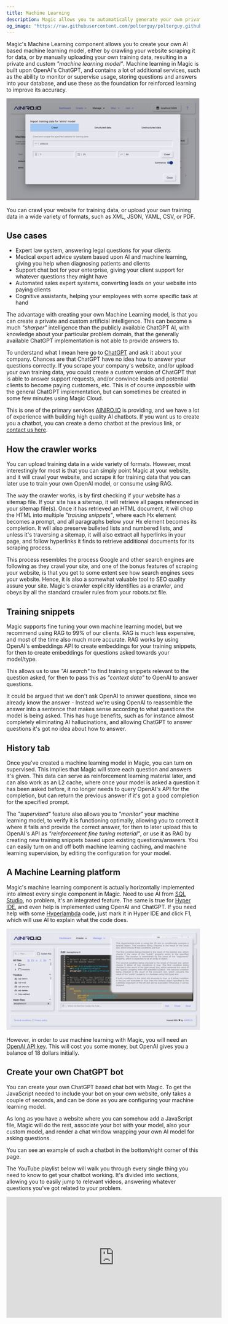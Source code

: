 ```yaml
---
title: Machine Learning
description: Magic allows you to automatically generate your own private AI based Machine Learning model based upon OpenAI and ChatGPT
og_image: "https://raw.githubusercontent.com/polterguy/polterguy.github.io/master/images/machine-learning.jpg"
---
```


Magic's Machine Learning component allows you to create your own AI based machine learning model, either by
crawling your website scraping it for data, or by manually uploading your own training data, resulting in a private
and custom _"machine learning model"_. Machine learning in Magic is built upon OpenAI's
ChatGPT, and contains a lot of additional services, such as the ability to monitor or supervise usage, storing
questions and answers into your database, and use these as the foundation for reinforced learning to improve
its accuracy.

![Magic's Machine Learning parts](https://raw.githubusercontent.com/polterguy/polterguy.github.io/master/images/machine-learning.jpg)

You can crawl your website for training data, or upload your own training data in a wide variety of formats,
such as XML, JSON, YAML, CSV, or PDF.

## Use cases

* Expert law system, answering legal questions for your clients
* Medical expert advice system based upon AI and machine learning, giving you help when diagnosing patients and clients
* Support chat bot for your enterprise, giving your client support for whatever questions they might have
* Automated sales expert systems, converting leads on your website into paying clients
* Cognitive assistants, helping your employees with some specific task at hand

The advantage with creating your own Machine Learning model, is that you can create a private and custom artificial
intelligence. This can become a much _"sharper"_ intelligence than the publicly available ChatGPT AI, with
knowledge about your particular problem domain, that the generally available ChatGPT implementation is not
able to provide answers to.

To understand what I mean here go to [ChatGPT](https://chat.openai.com) and ask it about your
company. Chances are that ChatGPT have no idea how to answer your questions correctly. If you scrape your
company's website, and/or upload your own training data, you could create a custom version of ChatGPT that
is able to answer support requests, and/or convince leads and potential clients to become
paying customers, etc. This is of course _impossible_ with the general ChatGPT implementation, but
can sometimes be created in some few minutes using Magic Cloud.

This is one of the primary services [AINIRO.IO](https://ainiro.io) is providing, and we have a lot of experience with building high quality AI chatbots. If you want us to create you a chatbot, you can create a demo chatbot at the previous link, or [contact us here](https://ainiro.io/contact-us).

## How the crawler works

You can upload training data in a wide variety of formats. However, most interestingly for most is that
you can simply point Magic at your website, and it will crawl your website, and scrape it for training data
that you can later use to train your own OpenAI model, or consume using RAG.

The way the crawler works, is by first checking if your website has a sitemap file. If your site has a sitemap,
it will retrieve all pages referenced in your sitemap file(s). Once it has retrieved an HTML document, it
will chop the HTML into multiple _"training snippets"_, where each Hx element becomes a prompt, and all
paragraphs below your Hx element becomes its completion. It will also preserve bulleted lists and
numbered lists, and unless it's traversing a sitemap, it will also extract all hyperlinks in your page,
and follow hyperlinks it finds to retrieve additional documents for its scraping process.

This process resembles the process Google and other search engines are following as they crawl your site,
and one of the bonus features of scraping your website, is that you get to some extent see how
search engines sees your website. Hence, it is also a somewhat valuable tool to SEO quality assure your
site. Magic's crawler explicitly identifies as a crawler, and obeys by all the standard crawler rules from
your robots.txt file.

## Training snippets

Magic supports fine tuning your own machine learning model, but we recommend using RAG to 99% of our clients.
RAG is much less expensive, and most of the time also much more accurate. RAG works by using OpenAI's embeddings
API to create embeddings for your training snippets, for then to create embeddings for questions asked
towards your model/type.

This allows us to use _"AI search"_ to find training snippets relevant to the question asked, for then to
pass this as _"context data"_ to OpenAI to answer questions.

It could be argued that we don't ask OpenAI to answer questions, since we already know the answer - Instead we're
using OpenAI to reassemble the answer into a sentence that makes sense according to what questions the model
is being asked. This has huge benefits, such as for instance almost completely eliminating AI hallucinations,
and allowing ChatGPT to answer questions it's got no idea about how to answer.

## History tab

Once you've created a machine learning model in Magic, you can turn on supervised. This implies that
Magic will store each question and answers it's given. This data can serve as reinforcement
learning material later, and can also work as an L2 cache, where once your model is asked
a question it has been asked before, it no longer needs to query OpenAI's API for the completion,
but can return the previous answer if it's got a good completion for the specified prompt.

The _"supervised"_ feature also allows you to _"monitor"_ your machine learning model, to verify
it is functioning optimally, allowing you to correct it where it fails and provide the correct answer,
for then to later upload this to OpenAI's API as _"reinforcement fine tuning material"_, or use
it as RAG by creating new training snippets based upon existing questions/answers.
You can easily turn on and off both machine learning caching, and machine learning
supervision, by editing the configuration for your model.

## A Machine Learning platform

Magic's machine learning component is actually horizontally implemented into almost
every single component in Magic. Need to use AI from [SQL Studio](/dashboard/sql-studio/),
no problem, it's an integrated feature. The same is true for [Hyper IDE](/dashboard/hyper-ide/),
and even help is implemented using OpenAI and ChatGPT. If you need help with some [Hyperlambda](/hyperlambda/)
code, just mark it in Hyper IDE and click F1, which will use AI to explain what the code does.

![Have AI explain Hyperlambda code](/images/hyperlambda-ai-help.jpeg)

However, in order to use machine learning with Magic, you will need
an [OpenAI API key](https://beta.openai.com/account/api-keys). This will cost
you some money, but OpenAI gives you a balance of 18 dollars initially.

## Create your own ChatGPT bot

You can create your own ChatGPT based chat bot with Magic. To get the JavaScript
needed to include your bot on your own website, only takes a couple of seconds, and can
be done as you are configuring your machine learning model.

As long as you have a website where you can somehow add a JavaScript file, Magic will
do the rest, associate your bot with your model, also your custom model, and render a
chat window wrapping your own AI model for asking questions.

You can see an example of such a chatbot in the bottom/right corner of this page.

The YouTube playlist below will walk you through every single thing you need to know to get your chatbot working. It's divided into sections, allowing you to easily jump to relevant videos, answering whatever questions you've got related to your problem.

<iframe style="margin-left: auto; margin-right: auto; width: 560px; max-with: 100%; display: block;" width="560" height="315" src="https://www.youtube.com/embed/videoseries?list=PL_iESc2yi8IUCwO1TDft2oAfrUvJHuzU9" frameborder="0" allow="autoplay; encrypted-media" allowfullscreen></iframe>
